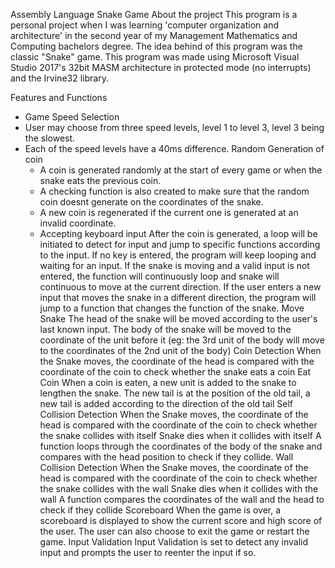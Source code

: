 Assembly Language Snake Game
About the project
This program is a personal project when I was learning 'computer organization and architecture' in the second year of my Management Mathematics and Computing bachelors degree. The idea behind of this program was the classic "Snake" game. This program was made using Microsoft Visual Studio 2017's 32bit MASM architecture in protected mode (no interrupts) and the Irvine32 library.

Features and Functions
- Game Speed Selection
- User may choose from three speed levels, level 1 to level 3, level 3 being the slowest.
- Each of the speed levels have a 40ms difference.
  Random Generation of coin
    - A coin is generated randomly at the start of every game or when the snake eats the previous coin.
    - A checking function is also created to make sure that the random coin doesnt generate on the coordinates of the snake.
    - A new coin is regenerated if the current one is generated at an invalid coordinate.
    - Accepting keyboard input
After the coin is generated, a loop will be initiated to detect for input and jump to specific functions according to the input.
If no key is entered, the program will keep looping and waiting for an input.
If the snake is moving and a valid input is not entered, the function will continuously loop and snake will continuous to move at the current direction.
If the user enters a new input that moves the snake in a different direction, the program will jump to a function that changes the function of the snake.
Move Snake
The head of the snake will be moved according to the user's last known input.
The body of the snake will be moved to the coordinate of the unit before it (eg: the 3rd unit of the body will move to the coordinates of the 2nd unit of the body)
Coin Detection
When the Snake moves, the coordinate of the head is compared with the coordinate of the coin to check whether the snake eats a coin
Eat Coin
When a coin is eaten, a new unit is added to the snake to lengthen the snake.
The new tail is at the position of the old tail, a new tail is added according to the direction of the old tail
Self Collision Detection
When the Snake moves, the coordinate of the head is compared with the coordinate of the coin to check whether the snake collides with itself
Snake dies when it collides with itself
A function loops through the coordinates of the body of the snake and compares with the head position to check if they collide.
Wall Collision Detection
When the Snake moves, the coordinate of the head is compared with the coordinate of the coin to check whether the snake collides with the wall
Snake dies when it collides with the wall
A function compares the coordinates of the wall and the head to check if they collide
Scoreboard
When the game is over, a scoreboard is displayed to show the current score and high score of the user.
The user can also choose to exit the game or restart the game.
Input Validation
Input Validation is set to detect any invalid input and prompts the user to reenter the input if so.
